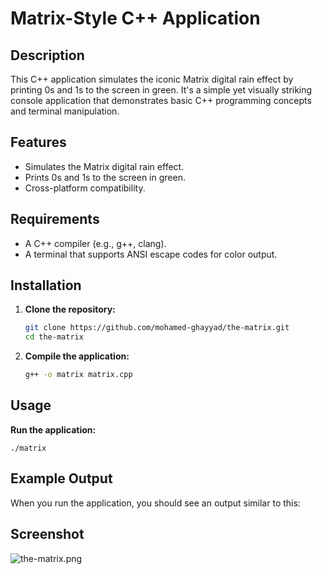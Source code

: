 # Matrix-Style C++ Application

## Description

This C++ application simulates the iconic Matrix digital rain effect by printing 0s and 1s to the screen in green. It's a simple yet visually striking console application that demonstrates basic C++ programming concepts and terminal manipulation.

## Features

- Simulates the Matrix digital rain effect.
- Prints 0s and 1s to the screen in green.
- Cross-platform compatibility.

## Requirements

- A C++ compiler (e.g., g++, clang).
- A terminal that supports ANSI escape codes for color output.

## Installation

1. **Clone the repository:**

    ```sh
    git clone https://github.com/mohamed-ghayyad/the-matrix.git
    cd the-matrix
    ```

2. **Compile the application:**

    ```sh
    g++ -o matrix matrix.cpp
    ```

## Usage

**Run the application:**

    ./matrix

## Example Output

When you run the application, you should see an output similar to this:

## Screenshot

![the-matrix.png](https://github.com/mohamed-ghayyad/the-matrix/blob/main/the-matrix.gif?raw=true)
